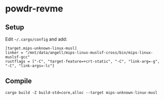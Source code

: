 # powdr-revme

## Setup 

Edit `~/.cargo/config` and add:  

```
[target.mips-unknown-linux-musl]
linker = "/mnt/data/angell/mips-linux-muslsf-cross/bin/mips-linux-muslsf-gcc"
rustflags = ["-C", "target-feature=+crt-static", "-C", "link-arg=-g", "-C", "link-args=-lc"]
```

## Compile
```
cargo build -Z build-std=core,alloc --target mips-unknown-linux-musl
```
